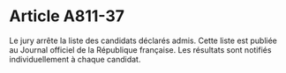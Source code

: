 # Article A811-37

Le jury arrête la liste des candidats déclarés admis. Cette liste est publiée au Journal officiel de la République française. Les résultats sont notifiés individuellement à chaque candidat.
